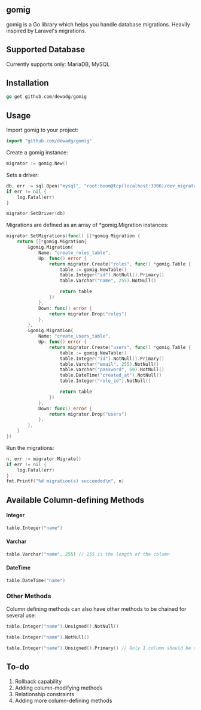## gomig

gomig is a Go library which helps you handle database migrations. Heavily inspired by Laravel's migrations.

## Supported Database
Currently supports only: MariaDB, MySQL

## Installation
```go
go get github.com/dewadg/gomig
```

## Usage
Import gomig to your project:
```go
import "github.com/dewadg/gomig"
```

Create a gomig instance:
```go
migrator := gomig.New()
```

Sets a driver:
```go
db, err := sql.Open("mysql", "root:boom@tcp(localhost:3306)/dev_migrator")
if err != nil {
    log.Fatal(err)
}

migrator.SetDriver(db)
```

Migrations are defined as an array of *gomig.Migration instances:
```go
migrator.SetMigrations(func() []*gomig.Migration {
    return []*gomig.Migration{
        &gomig.Migration{
            Name: "create_roles_table",
            Up: func() error {
                return migrator.Create("roles", func() *gomig.Table {
                    table := gomig.NewTable()
                    table.Integer("id").NotNull().Primary()
                    table.Varchar("name", 255).NotNull()

                    return table
                })
            },
            Down: func() error {
                return migrator.Drop("roles")
            },
        },
        &gomig.Migration{
            Name: "create_users_table",
            Up: func() error {
                return migrator.Create("users", func() *gomig.Table {
                    table := gomig.NewTable()
                    table.Integer("id").NotNull().Primary()
                    table.Varchar("email", 255).NotNull()
                    table.Varchar("password", 60).NotNull()
                    table.DateTime("created_at").NotNull()
                    table.Integer("role_id").NotNull()

                    return table
                })
            },
            Down: func() error {
                return migrator.Drop("users")
            },
        },
    }
})
```

Run the migrations:
```go
n, err := migrator.Migrate()
if err != nil {
    log.Fatal(err)
}
fmt.Printf("%d migration(s) succeeded\n", n)
```

## Available Column-defining Methods

#### Integer
```go
table.Integer("name")
```

#### Varchar
```go
table.Varchar("name", 255) // 255 is the length of the column
```

#### DateTime
```go
table.DateTime("name")
```

### Other Methods
Column defining methods can also have other methods to be chained for several use:
```go
table.Integer("name").Unsigned().NotNull()
```

```go
table.Integer("name").NotNull()
```

```go
table.Integer("name").Unsigned().Primary() // Only 1 column should be defined as Primary Key
```

## To-do

1. Rollback capability
2. Adding column-modifying methods
3. Relationship constraints 
4. Adding more column-defining methods

